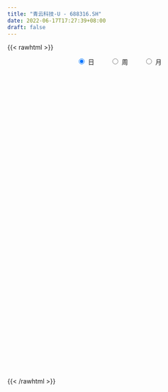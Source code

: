 ```yaml
---
title: "青云科技-U - 688316.SH"
date: 2022-06-17T17:27:39+08:00
draft: false
---
```

{{< rawhtml >}}
    <div style="text-align: center">
        <label style="padding: 1rem;"><input style="margin-right: .5rem" type="radio" name="period" value="D" checked onclick="period_change(this)">日</label>
        <label style="padding: 1rem;"><input style="margin-right: .5rem" type="radio" name="period" value="W" onclick="period_change(this)">周</label>
        <label style="padding: 1rem;"><input style="margin-right: .5rem" type="radio" name="period" value="M" onclick="period_change(this)">月</label>
    </div>
    <div id="chart" style="height: 700px;"></div> 
    <script type="text/javascript">
        const D_v = [80481.49,56565.9,36045.04,22866.08,16552.32,24010.57,13594.01,14622.25,9079.39,10886.36,11552.14,11471.11,5668.87,8391.34,4786.98,9312.57,10249.28,6644.93,3604.74,2574.23,2979.55,2696.77,5656.79,5932.17,4600.55,2957.18,3349.09,2904.74,4833.84,5752.45,3776.85,4452.3,3521.76,3132.43,2434.25,1698.04,3165.18,3163.22,2540.42,3244.18,2633.77,2602.75,2100.12,1697.72,1745.26,1755.23,1901.81,3434.77,9365.15,4650.99,9752.28,25432.29,38686.67,26172.56,27691.05,21089.48,19566.55,11708.7,18165.45,13197.01,7277.99,8652.27,7225.79,9771.0,7236.14,6697.72,9257.57,6257.43,4150.33,4175.42,10069.16,6179.6,4679.37,5948.91,4535.57,3436.94,7391.34,6516.11,3843.47,5529.78,5153.71,2866.72,3901.36,2976.06,3595.24,3131.34,2581.63,3603.25,5247.42,3733.03,3608.02,5706.5,5989.18,6581.43,8321.76,10658.14,20294.79,11093.14,7505.4,5328.59,4448.91,5255.57,5530.83,3950.39,5525.82,3982.31,5989.28,5468.11,3743.92,3030.05,2788.68,4032.16,2943.09,7968.49,16421.57,9484.23,4381.87,3575.03,5144.61,3156.26,3052.05,2417.15,5257.36,4830.65,5305.9,2895.56,3017.3,6060.37,3209.64,2201.84,5418.69,4241.17,3715.77,2678.75,3728.17,1812.35,1569.7,1334.15,1468.96,1351.89,2745.41,2700.85,3338.51,3222.84,8777.38,4712.51,3549.68,2473.99,2535.34,3384.09,8073.88,2248.93,3020.56,2890.59,2895.06,3410.84,2979.42,2024.89,1970.8,3313.97,3222.95,3840.45,5254.77,2274.21,1492.97,2156.2,4485.53,1797.39,2292.66,2776.29,2954.73,2701.21,3252.04,5156.12,2832.21,3229.59,2143.09,3856.14,2376.96,2834.09,2973.09,1427.73,1975.99,2155.24,1682.26,1391.25,1961.15,1810.81,1467.47,8072.16,9552.54,4797.35,2523.99,1622.85,2220.97,1809.25,3194.47,3002.22,2559.7,2425.41,3390.45,2538.8,2517.11,3738.52,4191.98,2432.33,10318.94,10429.53,20791.95,23760.57,21487.79,17605.6,14344.97,7238.54,6841.58,7169.76,4852.88,2081.13,4187.92,5501.61,5524.06,3106.37,3691.12,3283.22,3070.92,7175.59,13906.3,11953.93,6680.25,8500.24,6507.61,4991.65,3617.72,6618.26,4428.87,3571.62,3738.09,4909.66,8368.38,4388.94,3305.83,3054.82,6082.97,6144.12,4104.56,2354.01,2367.86,2471.43,2036.25,3126.05,4928.09,3098.41,2552.11,2883.6,2007.34,1692.0,3255.57,2343.25,3475.03,3446.44,2895.8,2419.58,1801.99,2928.85,2842.61,1623.6,1506.51,1709.7,1947.94,2918.92,2551.34,2297.66,1912.02,2175.77,1638.57,2007.12,1055.23,2056.85,3239.51,2061.19,1732.27,3593.72,1718.61,3409.94,3073.79,2105.18,998.64,2938.02,1233.11,1052.14,2296.85,2012.57,3972.71,3338.93,7399.24,8883.78,5273.82,5165.93,4174.48,3520.1,2028.19,4380.08,4163.4,4358.07,2382.9]
const D_histogram = [0.0,0.1735840456,-0.4903712924,-1.179402383,-1.4375473527,-1.3832853369,-1.3747733383,-1.6226311569,-1.6130720839,-1.4734552134,-1.4987884023,-1.6323376927,-1.6040988499,-1.3491105094,-1.0924800253,-0.6721992428,-0.3702328232,-0.2563266763,-0.2025005058,-0.108919338,0.0151328878,0.1696152148,0.3940361609,0.6477161435,0.6669206373,0.658525397,0.7102660842,0.6453961234,0.494688407,0.4373509615,0.3620493787,0.1950093326,0.00622304,-0.0012398477,-0.0229321995,0.0382671949,0.0236816935,0.1646083025,0.2101728833,0.3373267152,0.4367088759,0.4997156334,0.529099355,0.511050006,0.4317812622,0.3741103903,0.3857540129,0.515934225,0.9096072758,1.0864289151,1.9413873869,3.3291371901,4.4650584657,4.8526627204,3.9312875076,3.5058005886,2.4520052463,1.696057132,1.5033426066,0.9217467785,0.307951746,-0.2926363287,-0.553490898,-0.5768984931,-0.5989085016,-0.6755977694,-0.9041670266,-1.2713248586,-1.4281485664,-1.4537882788,-1.7505639448,-1.6878318796,-1.7393570898,-1.8762528157,-1.7099509059,-1.6149780973,-1.2188426663,-1.0424965253,-0.8780376083,-0.6676607519,-0.4239701031,-0.4092472535,-0.4421495277,-0.5538620749,-0.7072146775,-0.7244913617,-0.6475395952,-0.4738801982,-0.5462964424,-0.5892173732,-0.5609186802,-0.3701232457,-0.1561974816,-0.0394643201,0.3211130256,1.4352009325,2.1264425295,2.0967548171,1.7759913269,1.5701810677,1.2732382577,1.044158684,0.7217390796,0.2979984572,-0.1817541175,-0.552349367,-0.9238236945,-1.1804581661,-1.396194606,-1.3803524899,-1.2897979255,-1.1957038369,-1.081815084,-0.6820553193,-0.3018463033,-0.3519949328,-0.3914835945,-0.4028213412,-0.3082101621,-0.2025035811,-0.0610990223,0.0264838568,0.1541764751,0.1046817921,-0.0343691575,-0.1092273602,-0.2258314969,-0.4340878394,-0.5162139774,-0.5763437136,-0.3399758128,-0.3020800164,-0.3407411475,-0.3939509008,-0.3855836644,-0.2935086006,-0.1799282723,-0.0967034349,-0.0723850996,-0.0324912081,0.1287433323,0.2322036064,0.1901146768,0.2378990228,0.5476508031,0.5452637861,0.5662875233,0.5542813433,0.4360612229,0.2271155592,-0.3007609071,-0.5942990284,-0.713367131,-0.7822216983,-0.7472025357,-0.5380818631,-0.2991350443,-0.1037539272,0.083033276,0.3048689915,0.5306049928,0.6181074798,0.8580318901,0.8649756408,0.8805476233,0.7717072082,0.8581447713,0.860742415,0.871234153,0.8898816331,0.8634101511,0.7353266335,0.5862454736,0.5370578057,0.5007817477,0.3393416106,0.147983889,-0.1628361506,-0.4048708692,-0.4331901856,-0.4227259806,-0.3817944988,-0.3792017714,-0.3175858837,-0.2929573702,-0.2219357544,-0.2201413939,-0.2575005926,-0.2709064389,-0.0918418286,-0.1063664346,-0.1614530968,-0.2418984349,-0.2722047296,-0.3109953856,-0.2776949166,-0.2162762858,-0.1023080429,-0.0402778473,-0.0197049273,-0.0472100084,0.0256116947,0.0617139785,0.1027623436,0.1062341791,0.0889205284,0.3145545353,0.5044198109,1.1674754631,1.6621199429,1.7630276354,1.4629745962,0.7893467287,0.227789554,-0.2811921998,-0.4937727836,-0.7233711498,-0.8184869101,-0.7803402975,-0.783333011,-0.8395249249,-0.8954839983,-0.8582542994,-0.7715456635,-0.7063892676,-0.5078518433,0.0298793675,0.1667458355,0.2777377079,0.1975818546,0.1826120486,0.1271815167,0.1051664174,0.1535112608,0.1071405295,0.0201831388,-0.1253531566,-0.1918387645,-0.3924783398,-0.4577450431,-0.4783703357,-0.5422340556,-0.4926834572,-0.4552081701,-0.4019777468,-0.3062850091,-0.2074413005,-0.1285621434,-0.0488075678,-0.0491551178,-0.1117042307,-0.1529088331,-0.2318334239,-0.2525150468,-0.2388604677,-0.2306594256,-0.1185670723,-0.0822569332,-0.0817598656,-0.1373728092,-0.1611083341,-0.2104773278,-0.2039220817,-0.2349455993,-0.1182441563,-0.0283951916,-0.0072472242,-0.0493971035,-0.0925226262,-0.2646142852,-0.430695608,-0.4161195896,-0.4508617706,-0.3030685053,-0.1410961604,0.0286140286,0.1412437818,0.2539901207,0.3258587507,0.3809975636,0.3970027243,0.4869295356,0.5273821765,0.5768987722,0.6709437033,0.7168776716,0.7445691928,0.5911139398,0.5063150834,0.4199767801,0.2992281207,0.2474370526,0.3329157168,0.4130388288,0.6978145965,0.9399050606,0.9502315494,0.9223521486,0.7550134987,0.6241021581,0.4908304044,0.2987673259,0.2464445762,0.2858040351,0.2541926354]
const D_fast = [0.0,0.216980057,-0.5695681042,-1.5534497905,-2.1709815984,-2.4625409168,-2.7977222528,-3.4512378606,-3.8449468086,-4.0736937415,-4.4737240309,-5.0153577445,-5.3881436141,-5.470432901,-5.4869224232,-5.2346914515,-5.0252832377,-4.9754587598,-4.9722577158,-4.9059063825,-4.7780709347,-4.581184804,-4.2582548177,-3.8426457993,-3.6567111461,-3.5004750372,-3.2711678289,-3.1746887589,-3.2017243735,-3.1497240786,-3.1345133168,-3.2528010297,-3.4400315623,-3.4478044119,-3.4752298136,-3.4044636204,-3.4131286985,-3.2310500138,-3.1329422123,-2.9214567015,-2.7128973219,-2.5249616561,-2.3633030956,-2.2535899432,-2.2249133714,-2.1890566457,-2.0809745199,-1.8218107516,-1.2007358818,-0.7523070137,0.5879983048,2.8080324056,5.0602182975,6.6609882323,6.7224348965,7.1733981246,6.732604094,6.4006702626,6.5837913889,6.2326322554,5.6958251594,5.0220780026,4.6228507087,4.4552184903,4.2834813564,4.0378926463,3.5832816324,2.8982925858,2.3844317364,1.9953449542,1.2609283021,0.9017023974,0.4153379148,-0.190621015,-0.4518068317,-0.7605785475,-0.669153783,-0.7534317734,-0.8084822585,-0.76502059,-0.627322467,-0.7149114308,-0.8583510869,-1.1085291528,-1.4386854248,-1.6370849494,-1.7220180817,-1.6668287343,-1.8758190891,-2.0660443632,-2.1779753402,-2.0797107172,-1.9048343234,-1.797967242,-1.3571116399,0.1157765002,1.3386287295,1.8331297214,1.956364063,2.1430990706,2.1644658251,2.1964259224,2.0544410879,1.7052000798,1.1800089757,0.6713263844,0.0688961333,-0.4828528797,-1.0476379711,-1.3768839775,-1.6087788945,-1.8136107651,-1.9701757832,-1.7409298483,-1.4361824081,-1.5743297709,-1.7116893312,-1.8237324131,-1.8061737746,-1.7510930889,-1.6249632857,-1.5307594423,-1.3645227053,-1.3878469403,-1.5354901793,-1.637655222,-1.810717233,-2.1274955352,-2.3386751676,-2.5428908322,-2.3915168846,-2.4291410923,-2.5529875103,-2.7046849887,-2.7927136685,-2.7740157548,-2.7054174947,-2.646368516,-2.6401464556,-2.6083753661,-2.4149549926,-2.2534438169,-2.2480040773,-2.1407449756,-1.6940804945,-1.5601515649,-1.397555947,-1.2709917911,-1.2801966058,-1.4323633797,-2.0354300728,-2.4775429512,-2.7749528366,-3.0393628284,-3.1911442997,-3.1165440929,-2.9523810353,-2.7829383999,-2.5753928777,-2.2773399143,-1.9189526648,-1.6769233079,-1.2224909251,-0.9993032642,-0.7635943758,-0.6795079889,-0.3785342329,-0.1607509856,0.0675492907,0.3086671791,0.4980482348,0.5537963756,0.5512765841,0.6363533677,0.7252727466,0.6486680121,0.4943062628,0.1427771855,-0.2004752503,-0.3370921132,-0.4323094033,-0.4868265462,-0.5790342617,-0.5968148449,-0.6454256739,-0.6298879967,-0.6831289847,-0.7848633316,-0.8659957876,-0.7098916345,-0.7510078492,-0.8464577855,-0.9873777323,-1.0857352094,-1.2022747118,-1.238397972,-1.2310484126,-1.1426571805,-1.0906964467,-1.0750497585,-1.1143573417,-1.0351327149,-0.9836019365,-0.9168629855,-0.8868326052,-0.8819161238,-0.577643483,-0.2616732547,0.6932512632,1.6034257287,2.1450903301,2.21078094,1.7344897547,1.2298799684,0.6506001647,0.314576385,-0.0958647687,-0.3956022565,-0.5525407183,-0.7513666845,-1.0174398297,-1.2972699027,-1.4746037786,-1.5807815586,-1.6922224795,-1.6206480161,-1.0754469634,-0.8968940365,-0.7164677372,-0.7472281268,-0.7165449206,-0.7401800734,-0.7359035683,-0.6491809097,-0.6687665087,-0.7506781146,-0.9275526992,-1.0419979982,-1.3407571584,-1.5204601226,-1.6606779991,-1.8601002329,-1.9337204988,-2.0100472542,-2.0573112676,-2.0381897822,-1.9912063987,-1.9444677775,-1.8769150938,-1.8895514232,-1.9800265939,-2.0594584046,-2.1963413514,-2.2801517359,-2.3262122737,-2.375676088,-2.2932255028,-2.277479597,-2.2974224958,-2.3873786417,-2.4513912501,-2.5533795758,-2.59780485,-2.6875647675,-2.6004243635,-2.5176741968,-2.4983380354,-2.5528371906,-2.6190933699,-2.8573386001,-3.1310938249,-3.2205477039,-3.3680053276,-3.2959791886,-3.1692808838,-2.9924171876,-2.844476489,-2.6682326199,-2.5148993023,-2.3645110984,-2.2492552566,-2.0375960614,-1.8652978765,-1.6715565877,-1.4097757308,-1.1846223445,-0.9707885252,-0.9764652932,-0.9346853788,-0.9160294871,-0.9619711162,-0.9519029212,-0.7831953278,-0.5998125086,-0.1405830918,0.3364836375,0.5843680136,0.78707665,0.8084913748,0.8336055737,0.823041421,0.7056701741,0.7149585684,0.8257690361,0.8577057953]
const D_slow = [0.0,0.0433960114,-0.0791968117,-0.3740474075,-0.7334342456,-1.0792555799,-1.4229489145,-1.8286067037,-2.2318747247,-2.600238528,-2.9749356286,-3.3830200518,-3.7840447642,-4.1213223916,-4.3944423979,-4.5624922086,-4.6550504145,-4.7191320835,-4.76975721,-4.7969870445,-4.7932038225,-4.7508000188,-4.6522909786,-4.4903619427,-4.3236317834,-4.1590004342,-3.9814339131,-3.8200848823,-3.6964127805,-3.5870750401,-3.4965626955,-3.4478103623,-3.4462546023,-3.4465645642,-3.4522976141,-3.4427308153,-3.436810392,-3.3956583163,-3.3431150955,-3.2587834167,-3.1496061978,-3.0246772894,-2.8924024507,-2.7646399492,-2.6566946336,-2.563167036,-2.4667285328,-2.3377449765,-2.1103431576,-1.8387359288,-1.3533890821,-0.5211047846,0.5951598319,1.808325512,2.7911473889,3.667597536,4.2805988476,4.7046131306,5.0804487822,5.3108854769,5.3878734134,5.3147143312,5.1763416067,5.0321169834,4.882389858,4.7134904157,4.487448659,4.1696174444,3.8125803028,3.4491332331,3.0114922469,2.589534277,2.1546950045,1.6856318006,1.2581440742,0.8543995498,0.5496888833,0.2890647519,0.0695553498,-0.0973598381,-0.2033523639,-0.3056641773,-0.4162015592,-0.5546670779,-0.7314707473,-0.9125935877,-1.0744784865,-1.1929485361,-1.3295226467,-1.47682699,-1.61705666,-1.7095874715,-1.7486368418,-1.7585029219,-1.6782246655,-1.3194244323,-0.7878138,-0.2636250957,0.180372736,0.572918003,0.8912275674,1.1522672384,1.3327020083,1.4072016226,1.3617630932,1.2236757515,0.9927198278,0.6976052863,0.3485566348,0.0034685124,-0.318980969,-0.6179069282,-0.8883606992,-1.058874529,-1.1343361048,-1.222334838,-1.3202057367,-1.420911072,-1.4979636125,-1.5485895078,-1.5638642634,-1.5572432992,-1.5186991804,-1.4925287324,-1.5011210217,-1.5284278618,-1.584885736,-1.6934076959,-1.8224611902,-1.9665471186,-2.0515410718,-2.1270610759,-2.2122463628,-2.310734088,-2.4071300041,-2.4805071542,-2.5254892223,-2.549665081,-2.567761356,-2.575884158,-2.5436983249,-2.4856474233,-2.4381187541,-2.3786439984,-2.2417312976,-2.1054153511,-1.9638434703,-1.8252731344,-1.7162578287,-1.6594789389,-1.7346691657,-1.8832439228,-2.0615857056,-2.2571411301,-2.4439417641,-2.5784622298,-2.6532459909,-2.6791844727,-2.6584261537,-2.5822089058,-2.4495576576,-2.2950307877,-2.0805228152,-1.864278905,-1.6441419991,-1.4512151971,-1.2366790043,-1.0214934005,-0.8036848623,-0.581214454,-0.3653619162,-0.1815302579,-0.0349688895,0.099295562,0.2244909989,0.3093264015,0.3463223738,0.3056133361,0.2043956188,0.0960980724,-0.0095834227,-0.1050320474,-0.1998324903,-0.2792289612,-0.3524683037,-0.4079522423,-0.4629875908,-0.527362739,-0.5950893487,-0.6180498058,-0.6446414145,-0.6850046887,-0.7454792974,-0.8135304798,-0.8912793262,-0.9607030554,-1.0147721268,-1.0403491376,-1.0504185994,-1.0553448312,-1.0671473333,-1.0607444096,-1.045315915,-1.0196253291,-0.9930667843,-0.9708366522,-0.8921980184,-0.7660930656,-0.4742241999,-0.0586942142,0.3820626947,0.7478063437,0.9451430259,1.0020904144,0.9317923645,0.8083491686,0.6275063811,0.4228846536,0.2277995792,0.0319663265,-0.1779149048,-0.4017859043,-0.6163494792,-0.8092358951,-0.985833212,-1.1127961728,-1.1053263309,-1.063639872,-0.9942054451,-0.9448099814,-0.8991569693,-0.8673615901,-0.8410699857,-0.8026921705,-0.7759070382,-0.7708612535,-0.8021995426,-0.8501592337,-0.9482788187,-1.0627150794,-1.1823076634,-1.3178661773,-1.4410370416,-1.5548390841,-1.6553335208,-1.7319047731,-1.7837650982,-1.8159056341,-1.828107526,-1.8403963055,-1.8683223631,-1.9065495714,-1.9645079274,-2.0276366891,-2.087351806,-2.1450166624,-2.1746584305,-2.1952226638,-2.2156626302,-2.2500058325,-2.290282916,-2.342902248,-2.3938827684,-2.4526191682,-2.4821802073,-2.4892790052,-2.4910908112,-2.5034400871,-2.5265707436,-2.5927243149,-2.7003982169,-2.8044281143,-2.917143557,-2.9929106833,-3.0281847234,-3.0210312162,-2.9857202708,-2.9222227406,-2.8407580529,-2.745508662,-2.646257981,-2.5245255971,-2.3926800529,-2.2484553599,-2.0807194341,-1.9015000162,-1.715357718,-1.567579233,-1.4410004622,-1.3360062671,-1.261199237,-1.1993399738,-1.1161110446,-1.0128513374,-0.8383976883,-0.6034214231,-0.3658635358,-0.1352754986,0.053477876,0.2095034156,0.3322110167,0.4069028482,0.4685139922,0.539965001,0.6035131598]
const D_data = [['2021-03-16', 76.0, 82.13, 76.0, 98.0],['2021-03-17', 76.5, 84.85, 75.79, 88.5],['2021-03-18', 83.4, 72.89, 72.23, 83.96],['2021-03-19', 70.01, 68.2, 68.08, 72.59],['2021-03-22', 68.99, 69.9, 68.0, 71.8],['2021-03-23', 69.33, 72.0, 66.0, 74.0],['2021-03-24', 69.9, 70.31, 69.18, 74.6],['2021-03-25', 69.66, 65.01, 65.01, 71.65],['2021-03-26', 64.88, 66.0, 63.71, 67.4],['2021-03-29', 65.8, 66.45, 65.03, 68.8],['2021-03-30', 66.0, 63.1, 63.01, 66.94],['2021-03-31', 63.5, 59.6, 59.56, 63.73],['2021-04-01', 59.6, 59.53, 59.08, 60.37],['2021-04-02', 59.28, 61.39, 59.08, 62.28],['2021-04-06', 61.7, 61.21, 60.5, 62.78],['2021-04-07', 61.91, 63.75, 59.76, 65.0],['2021-04-08', 63.18, 63.15, 63.0, 66.66],['2021-04-09', 63.1, 61.0, 60.8, 63.14],['2021-04-12', 61.4, 59.84, 59.55, 61.75],['2021-04-13', 59.18, 59.93, 59.18, 60.64],['2021-04-14', 59.91, 60.18, 59.41, 60.69],['2021-04-15', 59.33, 60.71, 59.33, 60.89],['2021-04-16', 60.26, 62.17, 59.59, 62.56],['2021-04-19', 62.15, 63.6, 61.4, 64.63],['2021-04-20', 63.5, 61.3, 61.3, 64.28],['2021-04-21', 61.31, 60.91, 60.31, 62.29],['2021-04-22', 60.4, 61.75, 60.33, 62.56],['2021-04-23', 61.2, 60.24, 60.2, 62.0],['2021-04-26', 60.28, 58.5, 58.05, 60.59],['2021-04-27', 58.05, 58.96, 55.88, 59.2],['2021-04-28', 60.6, 58.19, 57.65, 60.64],['2021-04-29', 57.98, 56.11, 56.0, 57.98],['2021-04-30', 56.49, 54.46, 54.21, 56.49],['2021-05-06', 55.1, 55.71, 54.05, 55.75],['2021-05-07', 55.79, 54.95, 54.7, 56.01],['2021-05-10', 54.55, 55.61, 54.5, 55.9],['2021-05-11', 55.35, 54.32, 53.0, 55.43],['2021-05-12', 54.38, 56.2, 53.16, 56.89],['2021-05-13', 55.8, 55.18, 55.0, 56.17],['2021-05-14', 55.59, 56.42, 55.59, 57.16],['2021-05-17', 56.42, 56.54, 56.0, 57.1],['2021-05-18', 56.03, 56.46, 55.16, 57.5],['2021-05-19', 56.0, 56.28, 55.15, 56.97],['2021-05-20', 56.3, 55.73, 55.6, 56.65],['2021-05-21', 55.88, 54.69, 54.59, 55.88],['2021-05-24', 54.5, 54.54, 54.3, 55.07],['2021-05-25', 54.57, 55.23, 54.36, 55.45],['2021-05-26', 55.0, 57.12, 55.0, 57.59],['2021-05-27', 57.4, 62.1, 57.2, 62.8],['2021-05-28', 62.01, 61.45, 60.06, 62.46],['2021-05-31', 64.0, 73.74, 63.85, 73.74],['2021-06-01', 87.8, 88.49, 78.4, 88.49],['2021-06-02', 90.0, 95.32, 88.49, 106.19],['2021-06-03', 93.11, 93.99, 89.2, 98.0],['2021-06-04', 92.29, 79.99, 78.1, 94.28],['2021-06-07', 81.03, 86.0, 77.14, 87.84],['2021-06-08', 86.0, 77.07, 76.1, 86.58],['2021-06-09', 77.29, 78.2, 76.23, 80.8],['2021-06-10', 77.5, 84.67, 76.8, 85.67],['2021-06-11', 85.0, 79.41, 78.1, 85.85],['2021-06-15', 79.5, 77.02, 76.3, 80.49],['2021-06-16', 77.47, 74.66, 73.08, 80.1],['2021-06-17', 74.3, 76.99, 73.2, 78.76],['2021-06-18', 78.0, 79.47, 76.16, 82.86],['2021-06-21', 79.1, 79.6, 76.29, 80.99],['2021-06-22', 80.0, 78.82, 76.79, 81.26],['2021-06-23', 78.82, 76.11, 74.03, 79.99],['2021-06-24', 76.12, 72.5, 72.5, 77.49],['2021-06-25', 72.47, 73.2, 72.01, 73.88],['2021-06-28', 73.19, 73.71, 71.35, 73.91],['2021-06-29', 73.71, 68.61, 68.12, 73.83],['2021-06-30', 68.88, 71.5, 68.87, 71.8],['2021-07-01', 72.58, 69.06, 68.21, 72.58],['2021-07-02', 67.99, 66.3, 65.79, 68.51],['2021-07-05', 66.68, 68.95, 66.49, 69.45],['2021-07-06', 68.3, 67.58, 66.66, 68.95],['2021-07-07', 69.78, 71.65, 67.62, 72.7],['2021-07-08', 73.72, 69.6, 68.5, 74.0],['2021-07-09', 69.55, 69.63, 67.32, 70.7],['2021-07-12', 70.99, 70.6, 69.99, 72.75],['2021-07-13', 70.58, 71.79, 70.55, 74.03],['2021-07-14', 72.3, 69.25, 69.1, 72.5],['2021-07-15', 69.0, 68.21, 67.01, 70.42],['2021-07-16', 68.98, 66.36, 66.26, 69.19],['2021-07-19', 66.34, 64.52, 63.88, 66.34],['2021-07-20', 64.89, 65.07, 63.53, 66.49],['2021-07-21', 64.96, 65.72, 64.53, 66.58],['2021-07-22', 65.72, 67.0, 64.15, 67.45],['2021-07-23', 68.19, 63.6, 63.0, 68.19],['2021-07-26', 63.86, 63.0, 60.35, 63.86],['2021-07-27', 63.07, 63.17, 62.51, 65.16],['2021-07-28', 64.48, 65.19, 64.1, 68.0],['2021-07-29', 64.97, 66.12, 64.3, 67.88],['2021-07-30', 67.0, 65.47, 63.03, 67.0],['2021-08-02', 66.74, 69.69, 65.47, 70.8],['2021-08-03', 71.91, 83.63, 70.0, 83.63],['2021-08-04', 87.0, 84.51, 80.52, 89.71],['2021-08-05', 86.93, 78.89, 77.0, 86.93],['2021-08-06', 78.5, 75.84, 74.0, 78.5],['2021-08-09', 75.0, 77.25, 74.36, 78.93],['2021-08-10', 76.99, 75.99, 75.1, 78.0],['2021-08-11', 76.0, 76.49, 72.18, 76.49],['2021-08-12', 76.18, 74.71, 73.61, 77.98],['2021-08-13', 74.73, 72.02, 71.49, 75.81],['2021-08-16', 72.95, 69.11, 68.19, 72.95],['2021-08-17', 68.5, 68.06, 67.0, 70.4],['2021-08-18', 66.01, 65.6, 64.53, 67.97],['2021-08-19', 65.98, 64.61, 63.65, 67.87],['2021-08-20', 64.61, 62.88, 62.61, 64.99],['2021-08-23', 63.05, 64.15, 63.05, 65.15],['2021-08-24', 63.27, 64.28, 63.27, 64.87],['2021-08-25', 65.48, 63.76, 62.1, 65.6],['2021-08-26', 62.65, 63.55, 62.0, 64.5],['2021-08-27', 63.16, 67.68, 63.03, 69.1],['2021-08-30', 71.0, 69.0, 68.1, 81.18],['2021-08-31', 71.5, 64.07, 63.9, 71.5],['2021-09-01', 63.05, 63.48, 63.05, 65.08],['2021-09-02', 63.99, 63.18, 62.35, 63.99],['2021-09-03', 63.49, 64.24, 63.03, 66.66],['2021-09-06', 63.92, 64.5, 63.52, 65.95],['2021-09-07', 63.66, 65.29, 63.51, 65.94],['2021-09-08', 64.5, 65.0, 64.24, 65.53],['2021-09-09', 64.92, 65.94, 63.19, 66.6],['2021-09-10', 66.33, 63.82, 63.5, 66.33],['2021-09-13', 63.55, 62.0, 61.4, 63.95],['2021-09-14', 62.33, 61.95, 61.69, 63.18],['2021-09-15', 61.8, 60.55, 60.0, 61.98],['2021-09-16', 59.81, 58.02, 58.0, 61.5],['2021-09-17', 58.02, 58.18, 57.0, 59.0],['2021-09-22', 57.74, 57.36, 57.0, 58.61],['2021-09-23', 57.7, 60.9, 57.35, 62.4],['2021-09-24', 61.96, 58.6, 58.41, 61.96],['2021-09-27', 59.01, 57.07, 56.54, 60.31],['2021-09-28', 57.18, 56.02, 55.3, 57.18],['2021-09-29', 55.99, 56.02, 55.01, 58.0],['2021-09-30', 55.59, 56.72, 55.59, 56.72],['2021-10-08', 57.44, 57.0, 55.96, 57.72],['2021-10-11', 57.6, 56.68, 56.55, 57.6],['2021-10-12', 57.33, 55.8, 55.5, 57.33],['2021-10-13', 56.46, 55.76, 55.06, 56.46],['2021-10-14', 55.88, 57.5, 55.15, 58.71],['2021-10-15', 57.3, 57.28, 56.29, 58.21],['2021-10-18', 57.01, 55.44, 55.4, 57.4],['2021-10-19', 56.09, 56.41, 55.99, 57.47],['2021-10-20', 59.0, 60.65, 58.1, 61.89],['2021-10-21', 60.0, 57.7, 57.6, 60.0],['2021-10-22', 57.63, 58.2, 57.05, 59.3],['2021-10-25', 58.2, 57.99, 57.3, 58.66],['2021-10-26', 58.3, 56.45, 56.06, 58.3],['2021-10-27', 56.0, 54.45, 54.01, 56.85],['2021-10-28', 53.0, 48.18, 47.74, 53.11],['2021-10-29', 48.2, 48.27, 47.8, 48.9],['2021-11-01', 49.35, 48.53, 47.3, 49.7],['2021-11-02', 49.03, 47.74, 47.52, 49.91],['2021-11-03', 48.13, 48.0, 47.51, 48.64],['2021-11-04', 48.64, 49.97, 48.63, 50.59],['2021-11-05', 50.05, 50.85, 49.88, 51.37],['2021-11-08', 50.38, 50.94, 49.43, 51.0],['2021-11-09', 50.66, 51.48, 50.66, 52.09],['2021-11-10', 51.35, 52.81, 51.35, 52.95],['2021-11-11', 52.78, 54.05, 52.0, 54.69],['2021-11-12', 55.0, 53.29, 53.0, 55.77],['2021-11-15', 53.32, 56.37, 53.31, 57.27],['2021-11-16', 56.65, 54.53, 54.33, 56.65],['2021-11-17', 55.17, 55.15, 54.47, 55.89],['2021-11-18', 54.5, 53.78, 53.71, 56.0],['2021-11-19', 53.78, 56.63, 53.38, 57.58],['2021-11-22', 56.84, 56.35, 55.22, 56.84],['2021-11-23', 56.25, 57.05, 56.0, 58.32],['2021-11-24', 56.86, 57.84, 56.1, 58.5],['2021-11-25', 59.56, 57.89, 57.33, 59.56],['2021-11-26', 58.49, 56.8, 56.3, 58.49],['2021-11-29', 55.01, 56.3, 53.12, 56.77],['2021-11-30', 56.06, 57.47, 56.06, 59.33],['2021-12-01', 58.14, 57.84, 57.4, 60.79],['2021-12-02', 57.71, 56.11, 55.8, 58.3],['2021-12-03', 55.05, 55.02, 55.0, 57.07],['2021-12-06', 55.98, 52.2, 52.11, 55.98],['2021-12-07', 52.98, 51.37, 51.03, 53.42],['2021-12-08', 52.0, 53.0, 51.11, 53.01],['2021-12-09', 52.99, 53.1, 52.01, 53.55],['2021-12-10', 53.09, 53.29, 52.39, 53.29],['2021-12-13', 53.3, 52.6, 52.08, 53.98],['2021-12-14', 52.6, 53.2, 52.29, 53.85],['2021-12-15', 53.5, 52.68, 52.38, 53.66],['2021-12-16', 52.98, 53.26, 52.45, 53.5],['2021-12-17', 53.3, 52.35, 52.0, 53.3],['2021-12-20', 52.8, 51.5, 51.05, 53.4],['2021-12-21', 51.99, 51.37, 51.34, 52.06],['2021-12-22', 51.55, 54.0, 51.4, 59.5],['2021-12-23', 53.99, 51.85, 51.29, 56.39],['2021-12-24', 51.01, 50.95, 50.2, 52.17],['2021-12-27', 51.49, 50.0, 49.91, 51.5],['2021-12-28', 49.91, 50.01, 49.64, 51.0],['2021-12-29', 50.01, 49.36, 49.18, 50.26],['2021-12-30', 49.45, 49.88, 49.16, 50.56],['2021-12-31', 49.92, 50.15, 49.68, 50.76],['2022-01-04', 50.4, 51.01, 50.12, 51.79],['2022-01-05', 51.25, 50.63, 50.2, 52.28],['2022-01-06', 50.31, 50.16, 49.9, 50.75],['2022-01-07', 50.45, 49.36, 49.31, 51.99],['2022-01-10', 49.87, 50.58, 48.23, 51.29],['2022-01-11', 50.65, 50.3, 49.9, 51.57],['2022-01-12', 50.48, 50.49, 49.98, 51.84],['2022-01-13', 51.19, 50.08, 49.7, 51.36],['2022-01-14', 50.08, 49.72, 49.51, 50.44],['2022-01-17', 50.0, 53.36, 49.85, 54.28],['2022-01-18', 55.0, 54.25, 53.0, 56.86],['2022-01-19', 54.25, 63.08, 53.52, 64.6],['2022-01-20', 62.9, 65.21, 57.6, 66.98],['2022-01-21', 64.01, 63.29, 62.47, 70.8],['2022-01-24', 61.35, 59.1, 57.2, 66.8],['2022-01-25', 59.67, 52.8, 52.8, 59.67],['2022-01-26', 51.26, 51.4, 50.89, 53.54],['2022-01-27', 51.05, 49.27, 49.16, 51.48],['2022-01-28', 49.97, 50.84, 49.61, 51.66],['2022-02-07', 52.02, 49.04, 48.87, 52.02],['2022-02-08', 49.28, 49.3, 48.5, 49.69],['2022-02-09', 49.39, 50.22, 49.02, 50.9],['2022-02-10', 50.22, 49.19, 49.03, 50.5],['2022-02-11', 49.49, 47.7, 47.35, 49.99],['2022-02-14', 47.01, 46.66, 46.6, 47.96],['2022-02-15', 46.87, 47.0, 46.02, 47.41],['2022-02-16', 47.37, 47.2, 47.02, 47.87],['2022-02-17', 47.39, 46.62, 46.6, 47.8],['2022-02-18', 46.99, 48.37, 46.99, 49.58],['2022-02-21', 50.18, 54.27, 50.0, 55.66],['2022-02-22', 53.25, 51.0, 50.03, 53.4],['2022-02-23', 50.98, 51.38, 49.81, 51.51],['2022-02-24', 50.99, 49.12, 48.01, 51.29],['2022-02-25', 49.98, 49.7, 49.39, 51.17],['2022-02-28', 48.49, 49.0, 47.26, 49.35],['2022-03-01', 48.99, 49.18, 48.5, 49.5],['2022-03-02', 49.19, 50.12, 48.73, 51.42],['2022-03-03', 50.2, 48.93, 48.88, 50.84],['2022-03-04', 48.33, 48.0, 47.6, 48.89],['2022-03-07', 48.0, 46.48, 46.14, 48.0],['2022-03-08', 47.44, 46.65, 46.15, 47.87],['2022-03-09', 46.35, 43.88, 42.23, 46.66],['2022-03-10', 45.26, 44.37, 43.76, 45.92],['2022-03-11', 43.55, 44.16, 42.64, 45.19],['2022-03-14', 44.2, 42.8, 42.66, 44.2],['2022-03-15', 42.5, 43.57, 41.34, 44.2],['2022-03-16', 44.41, 43.06, 42.3, 44.41],['2022-03-17', 43.0, 42.93, 42.84, 44.25],['2022-03-18', 42.52, 43.34, 42.0, 43.55],['2022-03-21', 43.41, 43.45, 42.8, 44.27],['2022-03-22', 43.88, 43.29, 42.31, 43.88],['2022-03-23', 43.16, 43.4, 42.7, 43.79],['2022-03-24', 43.41, 42.31, 42.31, 43.41],['2022-03-25', 42.44, 41.03, 40.9, 43.0],['2022-03-28', 40.97, 40.64, 39.12, 41.12],['2022-03-29', 40.77, 39.41, 39.4, 40.94],['2022-03-30', 40.02, 39.39, 38.88, 40.02],['2022-03-31', 39.28, 39.31, 39.14, 39.88],['2022-04-01', 39.22, 38.81, 38.54, 39.22],['2022-04-06', 38.8, 39.99, 38.8, 41.48],['2022-04-07', 40.02, 39.05, 38.9, 40.67],['2022-04-08', 39.1, 38.32, 37.6, 39.1],['2022-04-11', 37.66, 37.06, 36.61, 37.66],['2022-04-12', 37.08, 36.8, 36.0, 37.08],['2022-04-13', 36.8, 35.8, 35.66, 36.87],['2022-04-14', 35.95, 35.88, 35.49, 36.33],['2022-04-15', 35.7, 34.82, 34.48, 35.7],['2022-04-18', 34.5, 36.41, 34.1, 38.05],['2022-04-19', 36.41, 36.22, 35.91, 36.99],['2022-04-20', 36.24, 35.29, 35.2, 37.03],['2022-04-21', 35.07, 34.06, 33.41, 35.55],['2022-04-22', 33.99, 33.4, 33.4, 34.37],['2022-04-25', 33.4, 30.69, 30.39, 33.4],['2022-04-26', 32.0, 29.19, 29.14, 32.02],['2022-04-27', 28.0, 30.31, 28.0, 30.5],['2022-04-28', 30.15, 28.88, 28.88, 30.93],['2022-04-29', 29.0, 30.75, 28.9, 31.73],['2022-05-05', 30.92, 31.16, 30.12, 31.49],['2022-05-06', 30.03, 31.68, 30.01, 32.48],['2022-05-09', 31.5, 31.37, 31.03, 31.95],['2022-05-10', 31.47, 31.72, 30.6, 32.47],['2022-05-11', 32.5, 31.53, 31.25, 33.45],['2022-05-12', 31.76, 31.55, 31.1, 32.02],['2022-05-13', 31.42, 31.18, 30.81, 31.95],['2022-05-16', 31.85, 32.38, 31.35, 33.24],['2022-05-17', 32.3, 32.17, 31.5, 33.0],['2022-05-18', 32.54, 32.64, 32.3, 33.4],['2022-05-19', 32.1, 33.78, 31.74, 34.37],['2022-05-20', 33.73, 33.83, 33.24, 34.25],['2022-05-23', 34.1, 34.13, 33.66, 34.6],['2022-05-24', 34.13, 31.82, 31.82, 34.14],['2022-05-25', 32.31, 32.26, 31.81, 32.45],['2022-05-26', 32.0, 31.95, 31.21, 32.49],['2022-05-27', 31.95, 31.06, 30.99, 32.8],['2022-05-30', 31.01, 31.5, 30.63, 32.65],['2022-05-31', 31.7, 33.38, 31.0, 34.34],['2022-06-01', 33.73, 33.91, 33.42, 34.56],['2022-06-02', 34.08, 37.78, 33.39, 38.27],['2022-06-06', 37.78, 39.23, 37.16, 41.74],['2022-06-07', 38.63, 37.7, 37.5, 38.82],['2022-06-08', 37.13, 37.89, 37.13, 39.88],['2022-06-09', 37.51, 36.28, 36.03, 37.51],['2022-06-10', 35.92, 36.5, 35.92, 37.5],['2022-06-13', 36.3, 36.24, 35.7, 36.94],['2022-06-14', 36.36, 34.99, 34.0, 36.36],['2022-06-15', 35.89, 36.36, 35.01, 37.9],['2022-06-16', 36.38, 37.76, 36.0, 38.28],['2022-06-17', 37.32, 37.19, 36.85, 38.25]]
const W_v = [195958.51,77858.54,47969.82,30993.76,17512.08,19743.73,22337.2,5566.68,13811.04,10779.62,21107.95,127734.85,83727.19,32927.05,33599.19,31052.46,25723.43,20427.63,18158.88,25618.16,57873.23,24514.29,24709.44,20762.47,39007.31,18713.47,20488.77,11861.7,11935.04,1569.7,9601.26,23600.92,18716.23,15196.47,14373.06,15663.68,12522.28,16613.05,13468.01,9165.89,25700.33,11371.53,11377.78,15418.74,86788.78,53200.45,22147.6,20327.22,47548.33,23228.12,24710.9,21740.48,14929.68,12233.46,9073.85,13492.66,9630.36,11855.71,3645.69,10145.05,13901.24,8518.76,16723.45,27018.11,17312.64]
const W_histogram = [0.0,-0.1403988604,-0.5149176387,-0.7460612098,-0.7739670708,-0.8690953315,-1.245087671,-1.3744354753,-1.2767367106,-1.2431576688,-0.7068825223,0.8697435824,1.7936161134,2.2966797166,2.1004166012,1.4311250812,1.150026766,0.7031583443,0.2067583809,0.0003396525,0.5289457233,0.583762471,-0.002096819,-0.0691847127,-0.3332997512,-0.5135732379,-0.963803898,-1.1707049025,-1.3583578539,-1.3831672946,-1.3014565076,-1.1134547326,-1.558571053,-1.575268524,-1.3279101684,-0.8675511966,-0.4981450128,-0.3284202283,-0.2888097106,-0.2817545333,-0.3241882065,-0.3563866004,-0.3790313727,-0.3202468411,0.6302556647,0.4278707166,0.1066548472,-0.0293010637,0.0001738529,-0.0615754341,-0.3136947426,-0.4784734634,-0.6738686043,-0.8709311153,-0.9463187727,-1.1314253596,-1.2402785647,-1.3713002434,-1.2777556117,-1.1367079273,-0.769663774,-0.6243479918,-0.0185723055,0.3335559852,0.6332044116]
const W_fast = [0.0,-0.1754985755,-0.6787467634,-1.096405637,-1.3178032657,-1.6302053593,-2.3174696165,-2.7904262897,-3.0119117027,-3.289122078,-2.9295675621,-1.1355055618,0.2367709976,1.3140045299,1.6428455648,1.3313353151,1.3377436914,1.0666648558,0.6219544877,0.4156206723,1.076463174,1.2772205394,0.6908370447,0.6064529728,0.2590129965,-0.0496537997,-0.7408354343,-1.2404126644,-1.7676550793,-2.1382563437,-2.3819096836,-2.4722715917,-3.3070306754,-3.7175452774,-3.8021644638,-3.5586932912,-3.3138233607,-3.2262036332,-3.2587955432,-3.3221789992,-3.4456597241,-3.566954768,-3.6843573835,-3.7056345621,-2.5975681402,-2.6929854091,-2.9875375667,-3.1308187436,-3.1013003637,-3.1784435092,-3.5089865034,-3.7933835901,-4.157245882,-4.5720411718,-4.8840085224,-5.3519714491,-5.7708942955,-6.244741035,-6.4706353063,-6.6137646037,-6.4391363939,-6.4499076096,-5.8487749996,-5.4132577126,-4.9553081833]
const W_slow = [0.0,-0.0350997151,-0.1638291248,-0.3503444272,-0.5438361949,-0.7611100278,-1.0723819455,-1.4159908144,-1.735174992,-2.0459644092,-2.2226850398,-2.0052491442,-1.5568451158,-0.9826751867,-0.4575710364,-0.0997897661,0.1877169254,0.3635065115,0.4151961067,0.4152810198,0.5475174507,0.6934580684,0.6929338637,0.6756376855,0.5923127477,0.4639194382,0.2229684637,-0.0697077619,-0.4092972254,-0.755089049,-1.080453176,-1.3588168591,-1.7484596224,-2.1422767534,-2.4742542955,-2.6911420946,-2.8156783478,-2.8977834049,-2.9699858325,-3.0404244659,-3.1214715175,-3.2105681676,-3.3053260108,-3.3853877211,-3.2278238049,-3.1208561257,-3.0941924139,-3.1015176798,-3.1014742166,-3.1168680751,-3.1952917608,-3.3149101266,-3.4833772777,-3.7011100565,-3.9376897497,-4.2205460896,-4.5306157308,-4.8734407916,-5.1928796945,-5.4770566764,-5.6694726199,-5.8255596178,-5.8302026942,-5.7468136979,-5.588512595]
const W_data = [['2021-03-19', 76.0, 68.2, 68.08, 98.0],['2021-03-26', 68.99, 66.0, 63.71, 74.6],['2021-04-02', 65.8, 61.39, 59.08, 68.8],['2021-04-09', 61.7, 61.0, 59.76, 66.66],['2021-04-16', 61.4, 62.17, 59.18, 62.56],['2021-04-23', 62.15, 60.24, 60.2, 64.63],['2021-04-30', 60.28, 54.46, 54.21, 60.64],['2021-05-07', 55.1, 54.95, 54.05, 56.01],['2021-05-14', 54.55, 56.42, 53.0, 57.16],['2021-05-21', 56.42, 54.69, 54.59, 57.5],['2021-05-28', 54.5, 61.45, 54.3, 62.8],['2021-06-04', 64.0, 79.99, 63.85, 106.19],['2021-06-11', 81.03, 79.41, 76.1, 87.84],['2021-06-18', 79.5, 79.47, 73.08, 82.86],['2021-06-25', 79.1, 73.2, 72.01, 81.26],['2021-07-02', 73.19, 66.3, 65.79, 73.91],['2021-07-09', 66.68, 69.63, 66.49, 74.0],['2021-07-16', 70.99, 66.36, 66.26, 74.03],['2021-07-23', 66.34, 63.6, 63.0, 68.19],['2021-07-30', 63.86, 65.47, 60.35, 68.0],['2021-08-06', 66.74, 75.84, 65.47, 89.71],['2021-08-13', 75.0, 72.02, 71.49, 78.93],['2021-08-20', 72.95, 62.88, 62.61, 72.95],['2021-08-27', 63.05, 67.68, 62.0, 69.1],['2021-09-03', 71.0, 64.24, 62.35, 81.18],['2021-09-10', 63.92, 63.82, 63.19, 66.6],['2021-09-17', 63.55, 58.18, 57.0, 63.95],['2021-09-24', 57.74, 58.6, 57.0, 62.4],['2021-09-30', 59.01, 56.72, 55.01, 60.31],['2021-10-08', 57.44, 57.0, 55.96, 57.72],['2021-10-15', 57.6, 57.28, 55.06, 58.71],['2021-10-22', 57.01, 58.2, 55.4, 61.89],['2021-10-29', 58.2, 48.27, 47.74, 58.66],['2021-11-05', 49.35, 50.85, 47.3, 51.37],['2021-11-12', 50.38, 53.29, 49.43, 55.77],['2021-11-19', 53.32, 56.63, 53.31, 57.58],['2021-11-26', 56.84, 56.8, 55.22, 59.56],['2021-12-03', 55.01, 55.02, 53.12, 60.79],['2021-12-10', 55.98, 53.29, 51.03, 55.98],['2021-12-17', 53.3, 52.35, 52.0, 53.98],['2021-12-24', 52.8, 50.95, 50.2, 59.5],['2021-12-31', 51.49, 50.15, 49.16, 51.5],['2022-01-07', 50.4, 49.36, 49.31, 52.28],['2022-01-14', 49.87, 49.72, 48.23, 51.84],['2022-01-21', 50.0, 63.29, 49.85, 70.8],['2022-01-28', 61.35, 50.84, 49.16, 66.8],['2022-02-11', 52.02, 47.7, 47.35, 52.02],['2022-02-18', 47.01, 48.37, 46.02, 49.58],['2022-02-25', 50.18, 49.7, 48.01, 55.66],['2022-03-04', 48.49, 48.0, 47.26, 51.42],['2022-03-11', 48.0, 44.16, 42.23, 48.0],['2022-03-18', 44.2, 43.34, 41.34, 44.41],['2022-03-25', 43.41, 41.03, 40.9, 44.27],['2022-04-01', 40.97, 38.81, 38.54, 41.12],['2022-04-08', 38.8, 38.32, 37.6, 41.48],['2022-04-15', 37.66, 34.82, 34.48, 37.66],['2022-04-22', 34.5, 33.4, 33.4, 38.05],['2022-04-29', 33.4, 30.75, 28.0, 33.4],['2022-05-06', 30.92, 31.68, 30.01, 32.48],['2022-05-13', 31.5, 31.18, 30.6, 33.45],['2022-05-20', 31.85, 33.83, 31.35, 34.37],['2022-05-27', 34.1, 31.06, 30.99, 34.6],['2022-06-02', 31.01, 37.78, 30.63, 38.27],['2022-06-10', 37.78, 36.5, 35.92, 41.74],['2022-06-17', 36.3, 37.19, 34.0, 38.28]]
const M_v = [307726.66,104646.98,61017.57,288660.18,100556.38,153765.23,76100.49,53488.11,66163.65,67910.65,166785.75,95014.8,90158.99,45744.58,42196.02,55068.92]
const M_histogram = [0.0,-0.328022792,0.7147265623,1.1870015657,1.0323824992,0.7860665366,0.1136823213,-0.8609642639,-0.8456263842,-1.2629299109,-1.4154709889,-1.5523001829,-2.1695393148,-2.9784746143,-3.1442474286,-2.8157371532]
const M_fast = [0.0,-0.41002849,0.8114025048,1.5804278996,1.683904458,1.6341051295,0.9901414946,-0.1997461566,-0.395814873,-1.1288508773,-1.6352597026,-2.1601639424,-3.3197879029,-4.8733418561,-5.8251765275,-6.2006005404]
const M_slow = [0.0,-0.082005698,0.0966759426,0.393426334,0.6515219588,0.8480385929,0.8764591733,0.6612181073,0.4498115112,0.1340790335,-0.2197887137,-0.6078637595,-1.1502485882,-1.8948672417,-2.6809290989,-3.3848633872]
const M_data = [['2021-03-31', 76.0, 59.6, 59.56, 98.0],['2021-04-30', 59.6, 54.46, 54.21, 66.66],['2021-05-31', 55.1, 73.74, 53.0, 73.74],['2021-06-30', 87.8, 71.5, 68.12, 106.19],['2021-07-30', 72.58, 65.47, 60.35, 74.03],['2021-08-31', 66.74, 64.07, 62.0, 89.71],['2021-09-30', 63.05, 56.72, 55.01, 66.66],['2021-10-29', 57.44, 48.27, 47.74, 61.89],['2021-11-30', 49.35, 57.47, 47.3, 59.56],['2021-12-31', 58.14, 50.15, 49.16, 60.79],['2022-01-28', 50.4, 50.84, 48.23, 70.8],['2022-02-28', 52.02, 49.0, 46.02, 55.66],['2022-03-31', 48.99, 39.31, 38.88, 51.42],['2022-04-29', 39.22, 30.75, 28.0, 41.48],['2022-05-31', 30.92, 33.38, 30.01, 34.6],['2022-06-30', 33.73, 37.19, 33.39, 41.74]]
        const D_a = [null,null,null,null,null,null,null,null,null,null,null,null,59.08,null,null,null,null,null,null,null,null,null,null,64.63,null,null,null,null,null,null,null,null,null,null,null,null,53.0,null,null,null,null,null,null,null,null,null,null,null,null,null,null,null,106.19,null,null,null,null,null,null,null,null,null,null,null,null,null,null,null,null,null,null,null,null,65.79,null,null,null,null,null,null,74.03,null,null,null,null,null,null,null,null,60.35,null,null,null,null,null,null,89.71,null,null,null,null,null,null,null,null,null,null,null,null,null,null,null,62.0,null,null,null,null,null,66.66,null,null,null,null,null,null,null,null,null,null,null,null,null,null,null,55.01,null,null,null,null,null,null,null,null,null,61.89,null,null,null,null,null,null,null,47.3,null,null,null,null,null,null,null,null,null,null,null,null,null,null,null,null,null,null,null,null,null,60.79,null,null,null,51.03,null,null,null,null,null,null,null,null,null,null,59.5,null,null,null,null,null,null,null,null,null,null,null,48.23,null,null,null,null,null,null,null,null,70.8,null,null,null,null,null,null,null,null,null,null,null,46.02,null,null,null,55.66,null,null,null,null,null,null,null,null,null,null,null,null,null,null,null,41.34,null,null,null,44.27,null,null,null,null,null,null,null,null,null,null,null,null,null,null,null,null,null,null,null,null,null,null,null,null,28.0,null,null,null,null,null,null,null,null,null,null,null,null,null,null,null,null,null,null,null,null,null,null,null,41.74,null,null,null,null,null,34.0,null,null,null]
const W_a = [null,null,null,null,null,null,null,null,53.0,null,null,null,null,null,null,null,null,null,null,null,89.71,null,null,null,null,null,null,null,null,null,null,null,null,47.3,null,null,null,null,null,null,null,null,null,null,70.8,null,null,null,null,null,null,null,null,null,null,null,null,28.0,null,null,null,null,null,41.74,null]
const M_a = [null,null,null,null,null,null,null,null,null,null,null,null,null,28.0,null,null]
        const D_b = [[{ coord: ['2021-04-01', 64.63] }, { coord: ['2021-06-02', 59.08] }],[{ coord: ['2021-06-02', 74.03] }, { coord: ['2021-09-03', 65.79] }],[{ coord: ['2021-09-29', 60.79] }, { coord: ['2022-02-21', 55.01] }],[{ coord: ['2022-03-15', 41.74] }, { coord: ['2022-06-06', 41.34] }]]
const W_b = [[{ coord: ['2021-05-14', 70.8] }, { coord: ['2022-01-21', 53.0] }]]
const M_b = []
    </script>
{{< /rawhtml >}}